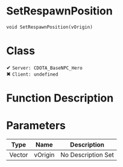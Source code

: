 # SetRespawnPosition
```
void SetRespawnPosition(vOrigin)
```
# Class
✔ `Server: CDOTA_BaseNPC_Hero`  
✖ `Client: undefined`  

# Function Description

# Parameters
Type|Name|Description
--|--|--
Vector|vOrigin|No Description Set
